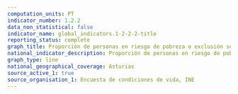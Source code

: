 ```yaml
---
computation_units: PT
indicator_number: 1.2.2
data_non_statistical: false
indicator_name: global_indicators.1-2-2-2-title
reporting_status: complete
graph_title: Proporción de personas en riesgo de pobreza o exclusión social: indicador AROPE, considerando el umbral autonómico de pobreza
national_indicator_description: Proporción de personas en riesgo de pobreza o exclusión social: indicador AROPE, considerando el umbral autonómico de pobreza
graph_type: line
national_geographical_coverage: Asturias
source_active_1: true
source_organisation_1: Encuesta de condiciones de vida, INE
---
```

